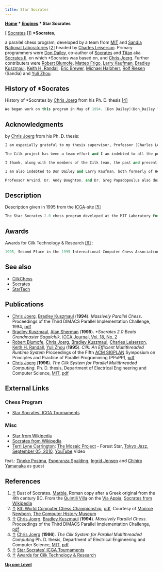 ```yaml
---
title: Star Socrates
---
```

**[Home](Home "Home") \* [Engines](Engines "Engines") \* Star Socrates**



[ [Socrates](Mathematician#Socrates "Mathematician") <a id="cite-note-1" href="#cite-ref-1">[1]</a>
**\*Socrates**,  

a parallel chess program, developed by a team from [MIT](Massachusetts_Institute_of_Technology "Massachusetts Institute of Technology") and [Sandia National Laboratories](https://en.wikipedia.org/wiki/Sandia_National_Laboratories) <a id="cite-note-2" href="#cite-ref-2">[2]</a> headed by [Charles Leiserson](Charles_Leiserson "Charles Leiserson"). Primary programmers were [Don Dailey](Don_Dailey "Don Dailey"), co-author of [Socrates](Socrates "Socrates") and [Titan](Titan "Titan") aka [Socrates II](https://en.wikipedia.org/wiki/Socrates_II), on which \*Socrates was based on, and [Chris Joerg](Chris_Joerg "Chris Joerg"). Further contributers were [Robert Blumofe](Robert_Blumofe "Robert Blumofe"), [Matteo Frigo](Matteo_Frigo "Matteo Frigo"), [Larry Kaufman](Larry_Kaufman "Larry Kaufman"), [Bradley Kuszmaul](Bradley_Kuszmaul "Bradley Kuszmaul"), [Keith H. Randall](Keith_H._Randall "Keith H. Randall"), [Eric Brewer](Eric_Brewer "Eric Brewer"), [Michael Halbherr](Michael_Halbherr "Michael Halbherr"), [Rolf Riesen](index.php?title=Rolf_Riesen&action=edit&redlink=1 "Rolf Riesen (page does not exist)") (Sandia) and [Yuli Zhou](Yuli_Zhou "Yuli Zhou"). 



## History of \*Socrates


History of \*Socrates by [Chris Joerg](Chris_Joerg "Chris Joerg") from his Ph. D. thesis <a id="cite-note-4" href="#cite-ref-4">[4]</a>




```C++
We began work on this program in May of 1994. [Don Dailey](Don_Dailey "Don Dailey") and [Larry Kaufman](Larry_Kaufman "Larry Kaufman") of [Heuristic Software](Heuristic_Software "Heuristic Software") provided us with a version of [Socrates](Socrates "Socrates"), their serial chess program. During May and June we parallelized the program using [Cilk](Cilk "Cilk"), focusing mainly on the [search algorithm](Search "Search") and the [transposition table](Transposition_Table "Transposition Table"). During June Dailey visited [MIT](Massachusetts_Institute_of_Technology "Massachusetts Institute of Technology") to help tune the program, but we spent most of June simply getting the parallel version of the program to work correctly. In late June, we entered *Socrates in the [1994 ACM International Computer Chess Championship](ACM_1994 "ACM 1994") in Cape May, New Jersey. We ran the program on a 512-node [CM-5](Connection_Machine "Connection Machine") at the [National Center for Supercomputing Applications](University_of_Illinois_at_Urbana-Champaign#NCSA "University of Illinois at Urbana-Champaign") (NCSA) at the [University of Illinois](University_of_Illinois_at_Urbana-Champaign "University of Illinois at Urbana-Champaign"). Despite the fact that we had begun working on the program less than two months earlier, the program ran reliable and finished in third place. 

```

## Acknowledgments


by [Chris Joerg](Chris_Joerg "Chris Joerg") from his Ph. D. thesis:




```C++
I am especially grateful to my thesis supervisor, Professor [Charles Leiserson](Charles_Leiserson "Charles Leiserson"), who has led the Cilk project. I still remember the day he came to my office and recruited me. He explained how he realized I had other work to do but he wanted to know if I would like to help out part time" on implementing a chess program using PCM. It sounded like a interesting project, so I agreed, but only after making it clear that I could only work part time because I had my thesis project to work on. Well, part time" became full time", and at times full time" became much more than that. Eventually, the chess program was completed, and the chess tournament came and went, yet I still kept working on the PCM system (which was now turning into Cilk). Ultimately, I realized that I should give up on my other project and make Cilk my thesis instead. Charles is a wonderful supervisor and under his leadership, the Cilk project has achieved more than I ever expected. Charles' influence can also be seen in this write-up itself. He has helped me turn this thesis into a relatively coherent document, and he has also pointed out some of my more malodorous grammatical constructions.

```


```C++
The Cilk project has been a team effort and I am indebted to all the people who have contributed in some way to the Cilk system: Bobby Blumofe, Feng Ming Dong, Matteo Frigo, Shail Aditya Gupta, Michael Halbherr, Charles Leiserson, Bradley Kuszmaul, Rob Miller, Keith Randall, Rolf Riesen, Andy Shaw, Richard Tauriello, and Yuli Zhou. Their contributions are noted throughout this document.

```


```C++
I thank, along with the members of the Cilk team, the past and present members of the Computation Structures Group. These friends have made MIT both a challenging and a fun place to be. In particular I should thank Michael Halbherr. He not only began the work that lead to the PCM system, but he tried many times to convince me to switch my thesis to this system. It took a while, but I finally realized he was right.

```


```C++
I am also indebted to Don Dailey and Larry Kaufman, both formerly of Heuristic Software. They wrote the serial Socrates program on which *Socrates is based. In addition, Don and I spent many long nights debugging, testing, and improving (or at least trying to improve) *Socrates. Most of this time we even had fun.

```


```C++
Professor Arvind, Dr. Andy Boughton, and Dr. Greg Papadopoulus also deserve many thanks. They provided me the freedom, encouragement, and support to work on a wide range of exciting projects throughout my years at MIT. 

```

## Description


Description given in 1995 from the [ICGA](ICGA "ICGA")-site <a id="cite-note-5" href="#cite-ref-5">[5]</a>




```C++
The Star Socrates 2.0 chess program developed at the MIT Laboratory for Computer Science, will be running on the 1824 node [Intel Paragon](Paragon "Paragon") parallel supercomputer located at Sandia National Laboratories. The lead programmers are Don Dailey and Christopher F.Joerg and the project team is lead by Prof. Leiserson. Heuristic Software provided the original Socrates program on which StarSocrates was originally based. The Paragon is about 50 feet long and weighs about 30,000 pounds. Each node consists of two 50MHz [i860](I860 "I860") processors with either 16 or 32MB of memory. The program currently runs on both the [Connection Machine CM-5](Connection_Machine "Connection Machine") and the Intel Paragon. 


```

## Awards


Awards for Cilk Technology & Research <a id="cite-note-6" href="#cite-ref-6">[6]</a> :




```C++
1995, Second Place in the 1995 International Computer Chess Association's Eighth Computer Chess World Championship for *Socrates 2.0, a chess-playing program written in Cilk. 

```

## See also


* [CilkChess](CilkChess "CilkChess")
* [Socrates](Socrates "Socrates")
* [StarTech](StarTech "StarTech")


## Publications


* [Chris Joerg](Chris_Joerg "Chris Joerg"), [Bradley Kuszmaul](Bradley_Kuszmaul "Bradley Kuszmaul") (**1994**). *Massively Parallel Chess*. Proceedings of the Third DIMACS Parallel Implementation Challenge, 1994, [pdf](http://supertech.csail.mit.edu/papers/dimacs94.pdf)
* [Bradley Kuszmaul](Bradley_Kuszmaul "Bradley Kuszmaul"), [Alan Sherman](Alan_Sherman "Alan Sherman") (**1995**). *\*Socrates 2.0 Beats Grandmaster Sagalchik*. [ICCA Journal, Vol. 18, No. 2](ICGA_Journal#18_2 "ICGA Journal")
* [Robert Blumofe](Robert_Blumofe "Robert Blumofe"), [Chris Joerg](Chris_Joerg "Chris Joerg"), [Bradley Kuszmaul](Bradley_Kuszmaul "Bradley Kuszmaul"), [Charles Leiserson](Charles_Leiserson "Charles Leiserson"), [Keith H. Randall](Keith_H._Randall "Keith H. Randall"), [Yuli Zhou](Yuli_Zhou "Yuli Zhou") (**1995**). *Cilk: An Efficient Multithreaded Runtime System* Proceedings of the Fifth [ACM SIGPLAN](ACM#SIG "ACM") Symposium on Principles and Practice of Parallel Programming (PPoPP), [pdf](http://supertech.csail.mit.edu/papers/PPoPP95.pdf)
* [Chris Joerg](Chris_Joerg "Chris Joerg") (**1996**). *The Cilk System for Parallel Multithreaded Computing*. Ph. D. thesis, Department of Electrical Engineering and Computer Science, [MIT](Massachusetts_Institute_of_Technology "Massachusetts Institute of Technology"), [pdf](http://supertech.csail.mit.edu/papers/joerg-phd-thesis.pdf)


## External Links


### Chess Program


* [Star Socrates' ICGA Tournaments](https://www.game-ai-forum.org/icga-tournaments/program.php?id=181)


### Misc


* [Star from Wikipedia](https://en.wikipedia.org/wiki/Star)
* [Socrates from Wikipedia](https://en.wikipedia.org/wiki/Socrates)
* [Terri Lyne Carrington](Category:Terri_Lyne_Carrington "Category:Terri Lyne Carrington"): [The Mosaic Project](https://en.wikipedia.org/wiki/The_Mosaic_Project_(album)) - Forest Star, [Tokyo Jazz, September 05, 2010](http://www.tokyo-jazz.com/2010/en/program/halla0905d.html), [YouTube](https://en.wikipedia.org/wiki/YouTube) Video


 feat.: [Tineke Postma](Category:Tineke_Postma "Category:Tineke Postma"), [Esperanza Spalding](Category:Esperanza_Spalding "Category:Esperanza Spalding"), [Ingrid Jensen](https://en.wikipedia.org/wiki/Ingrid_Jensen) and [Chihiro Yamanaka](https://en.wikipedia.org/wiki/Chihiro_Yamanaka) as guest
 
## References


1. <a id="cite-ref-1" href="#cite-note-1">↑</a> Bust of Socrates. [Marble](https://en.wikipedia.org/wiki/Marble), Roman copy after a Greek original from the 4th century BC. From the [Quintili Villa](https://en.wikipedia.org/wiki/Villa_of_the_Quintilii) on the [Via Appia](https://en.wikipedia.org/wiki/Appian_Way), [Socrates from Wikipedia](https://en.wikipedia.org/wiki/Socrates)
2. <a id="cite-ref-2" href="#cite-note-2">↑</a> [8th World Computer Chess Championship](http://www.computerhistory.org/chess/full_record.php?iid=doc-431614f6cd6ed), [pdf](http://archive.computerhistory.org/projects/chess/related_materials/text/3-1%20and%203-2%20and%203-3%20and%204-3.1995_WCCC/1995%20WCCC.062303014.sm.pdf), Courtesy of [Monroe Newborn](Monroe_Newborn "Monroe Newborn"), [The Computer History Museum](The_Computer_History_Museum "The Computer History Museum")
3. <a id="cite-ref-3" href="#cite-note-3">↑</a> [Chris Joerg](Chris_Joerg "Chris Joerg"), [Bradley Kuszmaul](Bradley_Kuszmaul "Bradley Kuszmaul") (**1994**). *Massively Parallel Chess*. Proceedings of the Third DIMACS Parallel Implementation Challenge, [pdf](http://supertech.csail.mit.edu/papers/dimacs94.pdf)
4. <a id="cite-ref-4" href="#cite-note-4">↑</a> [Chris Joerg](Chris_Joerg "Chris Joerg") (**1996**). *The Cilk System for Parallel Multithreaded Computing* Ph. D. thesis, Department of Electrical Engineering and Computer Science, [MIT](Massachusetts_Institute_of_Technology "Massachusetts Institute of Technology"), [pdf](http://supertech.csail.mit.edu/papers/joerg-phd-thesis.pdf)
5. <a id="cite-ref-5" href="#cite-note-5">↑</a> [Star Socrates' ICGA Tournaments](https://www.game-ai-forum.org/icga-tournaments/program.php?id=181)
6. <a id="cite-ref-6" href="#cite-note-6">↑</a> [Awards for Cilk Technology & Research](http://www.cilk.com/company/awards/)

**[Up one Level](Engines "Engines")**







 
